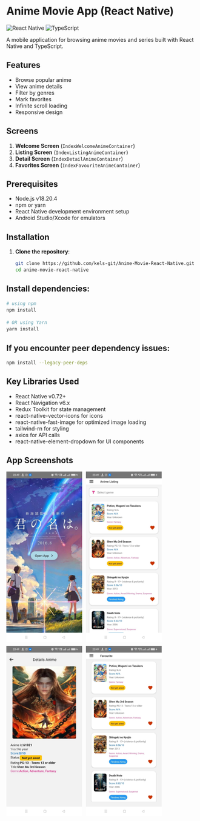 # Anime Movie App (React Native)

![React Native](https://img.shields.io/badge/react_native-%2320232a.svg?style=for-the-badge&logo=react&logoColor=%2361DAFB)
![TypeScript](https://img.shields.io/badge/typescript-%23007ACC.svg?style=for-the-badge&logo=typescript&logoColor=white)

A mobile application for browsing anime movies and series built with React Native and TypeScript.

## Features

- Browse popular anime
- View anime details
- Filter by genres
- Mark favorites
- Infinite scroll loading
- Responsive design

## Screens

1. **Welcome Screen** (`IndexWelcomeAnimeContainer`)
2. **Listing Screen** (`IndexListingAnimeContainer`)
3. **Detail Screen** (`IndexDetailAnimeContainer`) 
4. **Favorites Screen** (`IndexFavouriteAnimeContainer`)

## Prerequisites

- Node.js v18.20.4
- npm or yarn
- React Native development environment setup
- Android Studio/Xcode for emulators

## Installation

1. **Clone the repository**:
   ```bash
   git clone https://github.com/kels-git/Anime-Movie-React-Native.git
   cd anime-movie-react-native

## Install dependencies:

```bash
# using npm
npm install

# OR using Yarn
yarn install
```

## If you encounter peer dependency issues:
```bash
npm install --legacy-peer-deps
```

## Key Libraries Used

- React Native v0.72+
- React Navigation v6.x
- Redux Toolkit for state management
- react-native-vector-icons for icons
- react-native-fast-image for optimized image loading
- tailwind-rn for styling
- axios for API calls
- react-native-element-dropdown for UI components

## App Screenshots

<div style="display: flex; flex-wrap: wrap; gap: 10px;">
  <img src="./screenshots/welcome.jpeg" width="200" />
  <img src="./screenshots/listing.jpeg" width="200" />
  <img src="./screenshots/detail.jpeg" width="200" />
   <img src="./screenshots/favorites.jpeg" width="200" />
</div>
